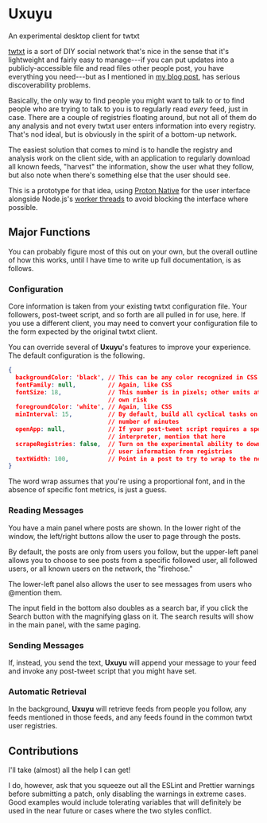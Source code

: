 # Uxuyu
An experimental desktop client for twtxt

[twtxt](https://twtxt.readthedocs.io/en/latest/) is a sort of DIY social network that's nice in the sense that it's lightweight and fairly easy to manage---if you can put updates into a publicly-accessible file and read files other people post, you have everything you need---but as I mentioned in [my blog post](https://john.colagioia.net/blog/media/2020/03/21/twtxt.html), has serious discoverability problems.

Basically, the only way to find people you might want to talk to or to find people who are trying to talk to you is to regularly read *every* feed, just in case.  There are a couple of registries floating around, but not all of them do any analysis and not every twtxt user enters information into every registry.  That's nod ideal, but is obviously in the spirit of a bottom-up network.

The easiest solution that comes to mind is to handle the registry and analysis work on the client side, with an application to regularly download all known feeds, "harvest" the information, show the user what they follow, but also note when there's something else that the user should see.

This is a prototype for that idea, using [Proton Native](https://proton-native.js.org/#/) for the user interface alongside Node.js's [worker threads](https://nodejs.org/api/worker_threads.html) to avoid blocking the interface where possible.

## Major Functions

You can probably figure most of this out on your own, but the overall outline of how this works, until I have time to write up full documentation, is as follows.

### Configuration

Core information is taken from your existing twtxt configuration file.  Your followers, post-tweet script, and so forth are all pulled in for use, here.  If you use a different client, you may need to convert your configuration file to the form expected by the original twtxt client.

You can override several of **Uxuyu**'s features to improve your experience.  The default configuration is the following.

```json
{
  backgroundColor: 'black', // This can be any color recognized in CSS
  fontFamily: null,         // Again, like CSS
  fontSize: 18,             // This number is in pixels; other units at your
                            // own risk
  foregroundColor: 'white', // Again, like CSS
  minInterval: 15,          // By default, build all cyclical tasks on this
                            // number of minutes
  openApp: null,            // If your post-tweet script requires a specific
                            // interpreter, mention that here
  scrapeRegistries: false,  // Turn on the experimental ability to download
                            // user information from registries
  textWidth: 100,           // Point in a post to try to wrap to the next line
}
```

The word wrap assumes that you're using a proportional font, and in the absence of specific font metrics, is just a guess.

### Reading Messages

You have a main panel where posts are shown.  In the lower right of the window, the left/right buttons allow the user to page through the posts.

By default, the posts are only from users you follow, but the upper-left panel allows you to choose to see posts from a specific followed user, all followed users, or all known users on the network, the "firehose."

The lower-left panel also allows the user to see messages from users who @mention them.

The input field in the bottom also doubles as a search bar, if you click the Search button with the magnifying glass on it.  The search results will show in the main panel, with the same paging.

### Sending Messages

If, instead, you send the text, **Uxuyu** will append your message to your feed and invoke any post-tweet script that you might have set.

### Automatic Retrieval

In the background, **Uxuyu** will retrieve feeds from people you follow, any feeds mentioned in those feeds, and any feeds found in the common twtxt user registries.

## Contributions

I'll take (almost) all the help I can get!

I do, however, ask that you squeeze out all the ESLint and Prettier warnings before submitting a patch, only disabling the warnings in extreme cases.  Good examples would include tolerating variables that will definitely be used in the near future or cases where the two styles conflict.
